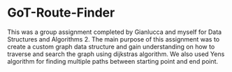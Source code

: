 # GoT-Route-Finder
This was a group assignment completed by Gianlucca and myself for Data Structures and Algorithms 2.
The main purpose of this assignment was to create a custom graph data structure and gain understanding on how to
traverse and search the graph using dijkstras algorithm. We also used Yens algorithm for finding multiple paths 
between starting point and end point.
